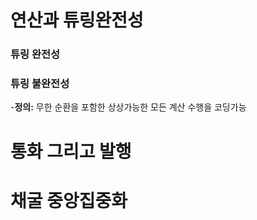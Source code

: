 연산과 튜링완전성
===

### 튜링 완전성
### 튜링 불완전성 
-**정의:** 무한 순환을 포함한 상상가능한 모든 계산 수행을 코딩가능

통화 그리고 발행
==

채굴 중앙집중화 
==
